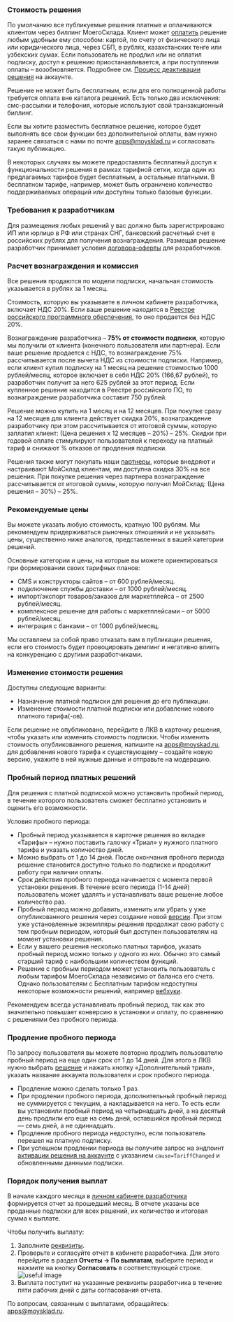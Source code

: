 ### Стоимость решения

По умолчанию все публикуемые решения платные и оплачиваются клиентом через биллинг МоегоСклада. Клиент
может [оплатить](https://support.moysklad.ru/hc/ru/articles/360039880573) решение любым удобным ему способом: картой,
по счету от физического лица или юридического лица, через СБП, в рублях, казахстанских тенге или узбекских сумах.
Если пользователь не продлил или не оплатил подписку, доступ к решению приостанавливается, а при поступлении оплаты –
возобновляется. Подробнее см. [Процесс деактивации решения](#process-deaktiwacii-resheniq-na-akkaunte) на
аккаунте.

Решение не может быть бесплатным, если для его полноценной работы требуется оплата вне каталога решений. Есть
только два исключения: смс-рассылки и телефония, которые используют свой транзакционный биллинг.

Если вы хотите разместить бесплатное решение, которое будет выполнять все свои функции без дополнительной оплаты, вам
нужно заранее связаться с нами по почте <apps@moysklad.ru> и согласовать такую публикацию.

В некоторых случаях вы можете предоставлять бесплатный доступ к функциональности решения в рамках тарифной сетки,
когда один из предлагаемых тарифов будет бесплатным, а остальные платными. В бесплатном тарифе, например, может быть
ограничено количество поддерживаемых операций или доступны только базовые функции.

### Требования к разработчикам

Для размещения любых решений у вас должно быть зарегистрировано ИП или юрлицо в РФ или странах СНГ, банковский
расчетный счет в российских рублях для получения вознаграждения.
Размещая решение разработчик принимает
условия [договора-оферты](https://www.moysklad.ru/upload/files/marketplace.pdf)
для разработчиков.

### Расчет вознаграждения и комиссия

Все решения продаются по модели подписки, начальная стоимость указывается в рублях за 1 месяц.

Стоимость, которую вы указываете в личном кабинете разработчика, включает НДС 20%. Если ваше решение находится в
[Реестре российского программного обеспечения](https://reestr.digital.gov.ru/), то оно продается без НДС 20%.

Вознаграждение разработчика – **75% от стоимости подписки**, которую мы получили от клиента (конечного пользователя или
партнера). Если ваше решение продается с НДС, то вознаграждение 75% рассчитывается после вычета НДС из стоимости
подписки. Например, если клиент купил подписку на 1 месяц на решение стоимостью 1000 рублей/месяц,
которое включает в себя НДС 20% (166,67 рублей), то разработчик получит за него 625 рублей за этот период.
Если купленное решение находится в Реестре российского ПО, то вознаграждение разработчика составит 750 рублей.

Решение можно купить на 1 месяц и на 12 месяцев. При покупке сразу на 12 месяцев для клиента действует скидка 20%,
вознаграждение разработчику при этом рассчитывается от итоговой суммы, которую заплатил клиент: (Цена решения х 12
месяцев – 20%) – 25%. Скидки при годовой оплате стимулируют пользователей к переходу на платный тариф и снижают %
отказов от продления подписки.

Решения также могут покупать наши [партнеры](https://www.moysklad.ru/partners/), которые внедряют и настраивают
МойСклад клиентам, им доступна скидка 30% на все решения.
При покупке решения через партнера вознаграждение рассчитывается от итоговой суммы, которую получил МойСклад: (Цена
решения – 30%) – 25%.

### Рекомендуемые цены

Вы можете указать любую стоимость, кратную 100 рублям. Мы рекомендуем придерживаться рыночных отношений и не указывать
цены, существенно ниже аналогов, представленных в вашей категории решений.

Основные категории и цены, на которые вы можете ориентироваться при формировании своих тарифных планов:

* CMS и конструкторы сайтов – от 600 рублей/месяц.
* подключение службы доставки – от 1000 рублей/месяц.
* импорт/экспорт товаров/заказов для маркетплейса – от 2500 рублей/месяц.
* комплексное решение для работы с маркетплейсами – от 5000 рублей/месяц.
* интеграция с банками – от 1000 рублей/месяц.

Мы оставляем за собой право отказать вам в публикации решения, если его стоимость будет провоцировать демпинг и
негативно влиять на конкуренцию с другими разработчиками.

### Изменение стоимости решения

Доступны следующие варианты:

* Назначение платной подписки для решения до его публикации.
* Изменение стоимости платной подписки или добавление нового платного тарифа(-ов).

Если решение не опубликовано, перейдите в ЛКВ в карточку решения, чтобы указать или изменить стоимость подписки.
Чтобы изменить стоимость опубликованного решения, напишите на <apps@moyskad.ru>, для добавления нового тарифа к
существующему – создайте новую версию, укажите в ней нужные данные и отправьте на модерацию.

### Пробный период платных решений

Для решения с платной подпиской можно установить пробный период, в течение которого пользователь сможет бесплатно
установить и оценить его возможности.

Условия пробного периода:

* Пробный период указывается в карточке решения во вкладке «Тарифы» – нужно поставить галочку «Триал» у нужного
  платного тарифа и указать количество дней.
* Можно выбрать от 1 до 14 дней. После окончания пробного периода решение становится доступно только по подписке и
  продолжит работу при наличии оплаты.
* Срок действия пробного периода начинается с момента первой установки решения. В течение всего периода (1-14 дней)
  пользователь может удалять и устанавливать ваше решение любое количество раз.
* Пробный период можно добавить, изменить или убрать у уже опубликованного решения через создание
  новой [версии](#zhiznennyj-cikl-resheniq). При этом уже установленные
  экземпляры решения продолжат свою работу с тем пробным периодом, который был доступен пользователям на момент
  установки решения.
* Если у вашего решения несколько платных тарифов, указать пробный период можно только у одного из них. Обычно это
  самый старший тариф с наибольшим количеством функций.
* Решение с пробным периодом может установить пользователь с любым тарифом МоегоСклада независимо от баланса его
  счета. Однако пользователям с Бесплатным тарифом недоступны некоторые возможности решений,
  например [вебхуки](https://dev.moysklad.ru/doc/api/remap/1.2/workbook/#workbook-vebhuki).

Рекомендуем всегда устанавливать пробный период, так как это значительно повышает конверсию в установки и оплату, по
сравнению с решениями без пробного периода.

### Продление пробного периода

По запросу пользователя вы можете повторно продлить пользователю пробный период на еще один срок от 1 до 14 дней. Для
этого в ЛКВ нужно выбрать [решение](https://apps.moysklad.ru/cabinet/application) и нажать кнопку «Дополнительный
триал», указать название аккаунта пользователя и срок пробного периода.

* Продление можно сделать только 1 раз.
* При продлении пробного периода, дополнительный пробный период не суммируется с текущим, а накладывается на него. То
  есть если вы установили пробный период на четырнадцать дней, а на десятый день продлили его еще на семь дней,
  оставшийся пробный период — семь дней, а не одиннадцать.
* Продление пробного периода недоступно, если пользователь перешел на платную подписку.
* При успешном продлении периода вы получите запрос на эндпоинт [активации решения на аккаунте](#aktiwaciq-resheniq-na-akkaunte) 
  с указанием `cause=TariffChanged` и обновленными данными подписки.

### Порядок получения выплат

В начале каждого месяца в [личном кабинете разработчика](https://apps.moysklad.ru/cabinet/reports/usage) формируется
отчет за прошедший месяц. В отчете указаны все проданные подписки для всех решений, их количество и итоговая сумма к
выплате.

Чтобы получить выплату:

1. Заполните [реквизиты](https://apps.moysklad.ru/cabinet/bankdetails).
1. Проверьте и согласуйте отчет в кабинете разработчика. Для этого перейдите в раздел **Отчеты → По выплатам**, выберите
   период и нажмите на кнопку **Согласовать** в соответствующей строке.
   ![useful image](revenue-approve.gif)
1. Выплата поступит на указанные реквизиты разработчика в течение пяти рабочих дней с даты согласования отчета.

По вопросам, связанным с выплатами, обращайтесь: <apps@moysklad.ru>.

